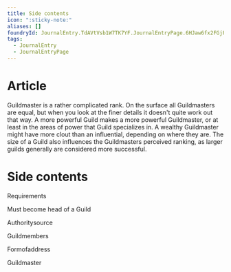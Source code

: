 ```yaml
---
title: Side contents
icon: ":sticky-note:"
aliases: []
foundryId: JournalEntry.TdAVtVsb1W7TK7YF.JournalEntryPage.6HJaw6fx2FGjFicR
tags:
  - JournalEntry
  - JournalEntryPage
---
```





# Article
Guildmaster is a rather complicated rank. On the surface all Guildmasters are equal, but when you look at the finer details it doesn't quite work out that way. A more powerful Guild makes a more powerful Guildmaster, or at least in the areas of power that Guild specializes in. A wealthy Guildmaster might have more clout than an influential, depending on where they are. The size of a Guild also influences the Guildmasters perceived ranking, as larger guilds generally are considered more successful.


# Side contents
Requirements

Must become head of a Guild

Authoritysource

Guildmembers

Formofaddress

Guildmaster